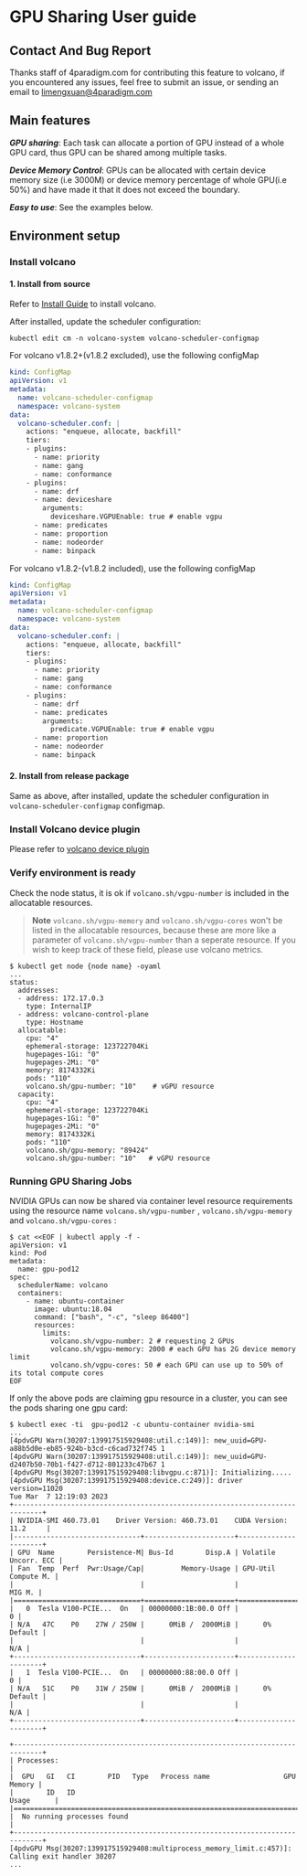 # GPU Sharing User guide

## Contact And Bug Report

Thanks staff of 4paradigm.com for contributing this feature to volcano, if you encountered any issues, feel free to submit an issue, or sending an email to <limengxuan@4paradigm.com>

## Main features

***GPU sharing***: Each task can allocate a portion of GPU instead of a whole GPU card, thus GPU can be shared among multiple tasks.

***Device Memory Control***: GPUs can be allocated with certain device memory size (i.e 3000M) or device memory percentage of whole GPU(i.e 50%) and have made it that it does not exceed the boundary.

***Easy to use***: See the examples below.

## Environment setup

### Install volcano

#### 1. Install from source

Refer to [Install Guide](../../installer/README.md) to install volcano.

After installed, update the scheduler configuration:

```shell script
kubectl edit cm -n volcano-system volcano-scheduler-configmap
```

For volcano v1.8.2+(v1.8.2 excluded), use the following configMap 
```yaml
kind: ConfigMap
apiVersion: v1
metadata:
  name: volcano-scheduler-configmap
  namespace: volcano-system
data:
  volcano-scheduler.conf: |
    actions: "enqueue, allocate, backfill"
    tiers:
    - plugins:
      - name: priority
      - name: gang
      - name: conformance
    - plugins:
      - name: drf
      - name: deviceshare
        arguments:
          deviceshare.VGPUEnable: true # enable vgpu
      - name: predicates
      - name: proportion
      - name: nodeorder
      - name: binpack
```

For volcano v1.8.2-(v1.8.2 included), use the following configMap 
```yaml
kind: ConfigMap
apiVersion: v1
metadata:
  name: volcano-scheduler-configmap
  namespace: volcano-system
data:
  volcano-scheduler.conf: |
    actions: "enqueue, allocate, backfill"
    tiers:
    - plugins:
      - name: priority
      - name: gang
      - name: conformance
    - plugins:
      - name: drf
      - name: predicates
        arguments:
          predicate.VGPUEnable: true # enable vgpu
      - name: proportion
      - name: nodeorder
      - name: binpack
```

#### 2. Install from release package

Same as above, after installed, update the scheduler configuration in `volcano-scheduler-configmap` configmap.

### Install Volcano device plugin

Please refer to [volcano device plugin](https://github.com/volcano-sh/devices/blob/master/README.md#quick-start)

### Verify environment is ready

Check the node status, it is ok if `volcano.sh/vgpu-number` is included in the allocatable resources.

> **Note** `volcano.sh/vgpu-memory` and `volcano.sh/vgpu-cores` won't be listed in the allocatable resources, because these are more like a parameter of `volcano.sh/vgpu-number` than a seperate resource. If you wish to keep track of these field, please use volcano metrics.

```shell script
$ kubectl get node {node name} -oyaml
...
status:
  addresses:
  - address: 172.17.0.3
    type: InternalIP
  - address: volcano-control-plane
    type: Hostname
  allocatable:
    cpu: "4"
    ephemeral-storage: 123722704Ki
    hugepages-1Gi: "0"
    hugepages-2Mi: "0"
    memory: 8174332Ki
    pods: "110"
    volcano.sh/gpu-number: "10"    # vGPU resource
  capacity:
    cpu: "4"
    ephemeral-storage: 123722704Ki
    hugepages-1Gi: "0"
    hugepages-2Mi: "0"
    memory: 8174332Ki
    pods: "110"
    volcano.sh/gpu-memory: "89424"
    volcano.sh/gpu-number: "10"   # vGPU resource
```

### Running GPU Sharing Jobs

NVIDIA GPUs can now be shared via container level resource requirements using the resource name `volcano.sh/vgpu-number` , `volcano.sh/vgpu-memory` and `volcano.sh/vgpu-cores` :

```shell script
$ cat <<EOF | kubectl apply -f -
apiVersion: v1
kind: Pod
metadata:
  name: gpu-pod12
spec:
  schedulerName: volcano
  containers:
    - name: ubuntu-container
      image: ubuntu:18.04
      command: ["bash", "-c", "sleep 86400"]
      resources:
        limits:
          volcano.sh/vgpu-number: 2 # requesting 2 GPUs
          volcano.sh/vgpu-memory: 2000 # each GPU has 2G device memory limit
          volcano.sh/vgpu-cores: 50 # each GPU can use up to 50% of its total compute cores
EOF
```

If only the above pods are claiming gpu resource in a cluster, you can see the pods sharing one gpu card:

```shell script
$ kubectl exec -ti  gpu-pod12 -c ubuntu-container nvidia-smi
...
[4pdvGPU Warn(30207:139917515929408:util.c:149)]: new_uuid=GPU-a88b5d0e-eb85-924b-b3cd-c6cad732f745 1
[4pdvGPU Warn(30207:139917515929408:util.c:149)]: new_uuid=GPU-d2407b50-70b1-f427-d712-801233c47b67 1
[4pdvGPU Msg(30207:139917515929408:libvgpu.c:871)]: Initializing.....
[4pdvGPU Msg(30207:139917515929408:device.c:249)]: driver version=11020
Tue Mar  7 12:19:03 2023       
+-----------------------------------------------------------------------------+
| NVIDIA-SMI 460.73.01    Driver Version: 460.73.01    CUDA Version: 11.2     |
|-------------------------------+----------------------+----------------------+
| GPU  Name        Persistence-M| Bus-Id        Disp.A | Volatile Uncorr. ECC |
| Fan  Temp  Perf  Pwr:Usage/Cap|         Memory-Usage | GPU-Util  Compute M. |
|                               |                      |               MIG M. |
|===============================+======================+======================|
|   0  Tesla V100-PCIE...  On   | 00000000:1B:00.0 Off |                    0 |
| N/A   47C    P0    27W / 250W |      0MiB /  2000MiB |      0%      Default |
|                               |                      |                  N/A |
+-------------------------------+----------------------+----------------------+
|   1  Tesla V100-PCIE...  On   | 00000000:88:00.0 Off |                    0 |
| N/A   51C    P0    31W / 250W |      0MiB /  2000MiB |      0%      Default |
|                               |                      |                  N/A |
+-------------------------------+----------------------+----------------------+
                                                                               
+-----------------------------------------------------------------------------+
| Processes:                                                                  |
|  GPU   GI   CI        PID   Type   Process name                  GPU Memory |
|        ID   ID                                                   Usage      |
|=============================================================================|
|  No running processes found                                                 |
+-----------------------------------------------------------------------------+
[4pdvGPU Msg(30207:139917515929408:multiprocess_memory_limit.c:457)]: Calling exit handler 30207
...
